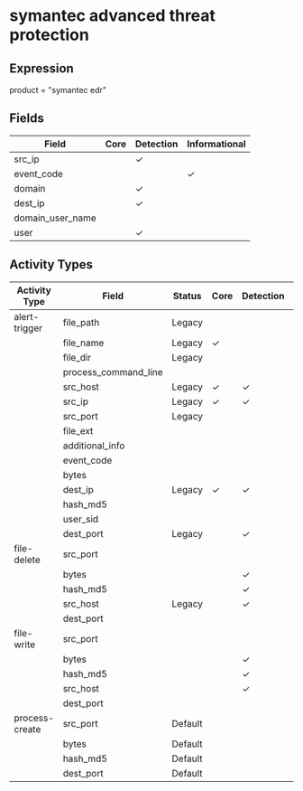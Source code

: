symantec advanced threat protection
===================================

Expression
----------

product = "symantec edr"

Fields
------

| Field            | Core | Detection | Informational |
| ---------------- | ---- | --------- | ------------- |
| src_ip           |      | &#10003;  |               |
| event_code       |      |           | &#10003;      |
| domain           |      | &#10003;  |               |
| dest_ip          |      | &#10003;  |               |
| domain_user_name |      |           |               |
| user             |      | &#10003;  |               |

Activity Types
--------------

| Activity Type  | Field                | Status  | Core     | Detection | Informational |
| -------------- | -------------------- | ------- | -------- | --------- | ------------- |
| alert-trigger  | file_path            | Legacy  |          |           | &#10003;      |
|                | file_name            | Legacy  | &#10003; |           |               |
|                | file_dir             | Legacy  |          |           | &#10003;      |
|                | process_command_line |         |          |           |               |
|                | src_host             | Legacy  | &#10003; | &#10003;  |               |
|                | src_ip               | Legacy  | &#10003; | &#10003;  |               |
|                | src_port             | Legacy  |          |           | &#10003;      |
|                | file_ext             |         |          |           |               |
|                | additional_info      |         |          |           |               |
|                | event_code           |         |          |           |               |
|                | bytes                |         |          |           |               |
|                | dest_ip              | Legacy  | &#10003; | &#10003;  |               |
|                | hash_md5             |         |          |           |               |
|                | user_sid             |         |          |           |               |
|                | dest_port            | Legacy  |          | &#10003;  |               |
| file-delete    | src_port             |         |          |           | &#10003;      |
|                | bytes                |         |          | &#10003;  |               |
|                | hash_md5             |         |          | &#10003;  |               |
|                | src_host             | Legacy  |          | &#10003;  |               |
|                | dest_port            |         |          |           | &#10003;      |
| file-write     | src_port             |         |          |           | &#10003;      |
|                | bytes                |         |          | &#10003;  |               |
|                | hash_md5             |         |          | &#10003;  |               |
|                | src_host             |         |          | &#10003;  |               |
|                | dest_port            |         |          |           | &#10003;      |
| process-create | src_port             | Default |          |           | &#10003;      |
|                | bytes                | Default |          |           | &#10003;      |
|                | hash_md5             | Default |          |           | &#10003;      |
|                | dest_port            | Default |          |           | &#10003;      |

